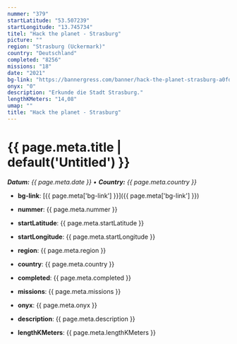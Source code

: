 ```yaml
---
nummer: "379"
startLatitude: "53.507239"
startLongitude: "13.745734"
titel: "Hack the planet - Strasburg"
picture: ""
region: "Strasburg (Uckermark)"
country: "Deutschland"
completed: "8256"
missions: "18"
date: "2021"
bg-link: "https://bannergress.com/banner/hack-the-planet-strasburg-a0fd"
onyx: "0"
description: "Erkunde die Stadt Strasburg."
lengthKMeters: "14,08"
umap: ""
title: "Hack the planet - Strasburg"
---
```

# {{ page.meta.title | default('Untitled') }}

_**Datum:** {{ page.meta.date }} • **Country:** {{ page.meta.country }}_

- **bg-link**: [{{ page.meta['bg-link'] }}]({{ page.meta['bg-link'] }})

- **nummer**: {{ page.meta.nummer }}
- **startLatitude**: {{ page.meta.startLatitude }}
- **startLongitude**: {{ page.meta.startLongitude }}
- **region**: {{ page.meta.region }}
- **country**: {{ page.meta.country }}
- **completed**: {{ page.meta.completed }}
- **missions**: {{ page.meta.missions }}
- **onyx**: {{ page.meta.onyx }}
- **description**: {{ page.meta.description }}
- **lengthKMeters**: {{ page.meta.lengthKMeters }}
